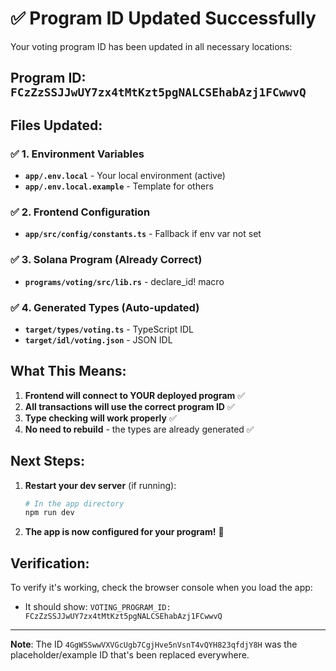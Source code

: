 # ✅ Program ID Updated Successfully

Your voting program ID has been updated in all necessary locations:

## Program ID: `FCzZzSSJJwUY7zx4tMtKzt5pgNALCSEhabAzj1FCwwvQ`

## Files Updated:

### ✅ 1. Environment Variables
- **`app/.env.local`** - Your local environment (active)
- **`app/.env.local.example`** - Template for others

### ✅ 2. Frontend Configuration
- **`app/src/config/constants.ts`** - Fallback if env var not set

### ✅ 3. Solana Program (Already Correct)
- **`programs/voting/src/lib.rs`** - declare_id! macro

### ✅ 4. Generated Types (Auto-updated)
- **`target/types/voting.ts`** - TypeScript IDL
- **`target/idl/voting.json`** - JSON IDL

## What This Means:

1. **Frontend will connect to YOUR deployed program** ✅
2. **All transactions will use the correct program ID** ✅
3. **Type checking will work properly** ✅
4. **No need to rebuild** - the types are already generated ✅

## Next Steps:

1. **Restart your dev server** (if running):
   ```bash
   # In the app directory
   npm run dev
   ```

2. **The app is now configured for your program!** 🎉

## Verification:

To verify it's working, check the browser console when you load the app:
- It should show: `VOTING_PROGRAM_ID: FCzZzSSJJwUY7zx4tMtKzt5pgNALCSEhabAzj1FCwwvQ`

---

**Note**: The ID `4GgWSSwwVXVGcUgb7CgjHve5nVsnT4vQYH823qfdjY8H` was the placeholder/example ID that's been replaced everywhere.
